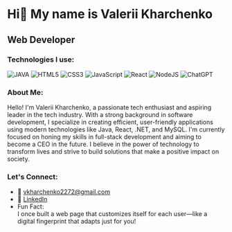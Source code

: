 # Hi👋 My name is Valerii Kharchenko
## Web Developer

### Technologies I use: 
![JAVA](https://user-images.githubusercontent.com/25181517/117201156-9a724800-adec-11eb-9a9d-3cd0f67da4bc)
![HTML5](https://img.shields.io/badge/html5-%23E34F26.svg?style=for-the-badge&logo=html5&logoColor=white)
![CSS3](https://img.shields.io/badge/css3-%231572B6.svg?style=for-the-badge&logo=css3&logoColor=white)
![JavaScript](https://img.shields.io/badge/javascript-%23323330.svg?style=for-the-badge&logo=javascript&logoColor=%23F7DF1E)
![React](https://img.shields.io/badge/react-%2320232a.svg?style=for-the-badge&logo=react&logoColor=%2361DAFB)
![NodeJS](https://img.shields.io/badge/node.js-6DA55F?style=for-the-badge&logo=node.js&logoColor=white)
![ChatGPT](https://img.shields.io/badge/chatGPT-74aa9c?style=for-the-badge&logo=openai&logoColor=white)


### About Me:

Hello! I'm Valerii Kharchenko, a passionate tech enthusiast and aspiring leader in the tech industry. With a strong background in software development, I specialize in creating efficient, user-friendly applications using modern technologies like Java, React, .NET, and MySQL. I'm currently focused on honing my skills in full-stack development and aiming to become a CEO in the future. I believe in the power of technology to transform lives and strive to build solutions that make a positive impact on society.

### Let's Connect:
- 📧 vkharchenko2272@gmail.com  
- 💼 [LinkedIn](https://www.linkedin.com/in/kharchenko-valerii/)  
- Fun Fact:  
  I once built a web page that customizes itself for each user—like a digital fingerprint that adapts just for you!

<!--
**VKharchenko2272/VKharchenko2272 is a ✨ _special_ ✨ repository because its `README.md` (this file) appears on your GitHub profile.

Here are some ideas to get you started:

- 🔭 I’m currently working on ...
- 🌱 I’m currently learning ...
- 👯 I’m looking to collaborate on ...
- 🤔 I’m looking for help with ...
- 💬 Ask me about ...
- 📫 How to reach me: ...
- 😄 Pronouns: ...
- ⚡ Fun fact: ...
-->
